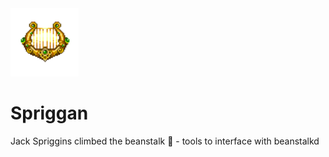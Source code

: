
<img src="https://raw.githubusercontent.com/Ifiht/Spriggan/main/resources/dhl4_harp_by_Rasgar.png" width="109" height="109">

# Spriggan
Jack Spriggins climbed the beanstalk 🌱 - tools to interface with beanstalkd
